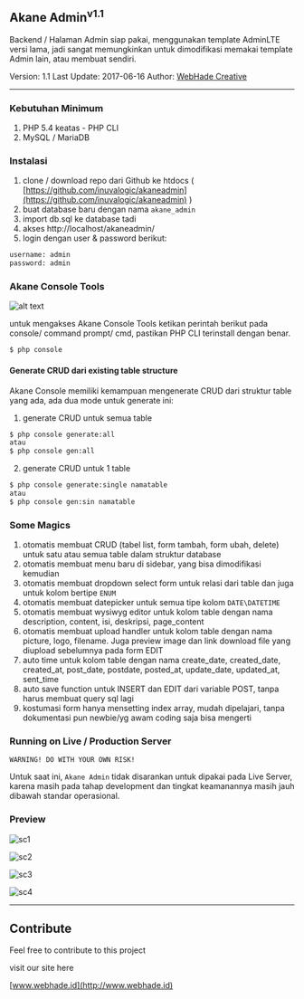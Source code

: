 ## Akane Admin<sup>v1.1</sup>

Backend / Halaman Admin siap pakai, menggunakan template AdminLTE versi lama, jadi sangat memungkinkan untuk dimodifikasi memakai template Admin lain, atau membuat sendiri.

Version: 1.1
Last Update: 2017-06-16
Author: [WebHade Creative](http://www.webhade.id)
___

### Kebutuhan Minimum

1. PHP 5.4 keatas - PHP CLI
2. MySQL / MariaDB

### Instalasi

1. clone / download repo dari Github ke htdocs ( [https://github.com/inuvalogic/akaneadmin](https://github.com/inuvalogic/akaneadmin) )
2. buat database baru dengan nama `akane_admin`
3. import db.sql ke database tadi
4. akses http://localhost/akaneadmin/
5. login dengan user & password berikut:

```sh
username: admin
password: admin
```

### Akane Console Tools

![alt text](https://github.com/inuvalogic/akaneadmin/raw/master/preview/console.png "akane console tools")

untuk mengakses Akane Console Tools ketikan perintah berikut pada console/ command prompt/ cmd, pastikan PHP CLI terinstall dengan benar.

```sh
$ php console
```

#### Generate CRUD dari existing table structure

Akane Console memiliki kemampuan mengenerate CRUD dari struktur table yang ada, ada dua mode untuk generate ini:

1. generate CRUD untuk semua table

```sh
$ php console generate:all
atau
$ php console gen:all
```

2. generate CRUD untuk 1 table

```sh
$ php console generate:single namatable
atau
$ php console gen:sin namatable
```

### Some Magics
1. otomatis membuat CRUD (tabel list, form tambah, form ubah, delete) untuk satu atau semua table dalam struktur database
2. otomatis membuat menu baru di sidebar, yang bisa dimodifikasi kemudian
3. otomatis membuat dropdown select form untuk relasi dari table dan juga untuk kolom bertipe `ENUM`
4. otomatis membuat datepicker untuk semua tipe kolom `DATE\DATETIME`
5. otomatis membuat wysiwyg editor untuk kolom table dengan nama description, content, isi, deskripsi, page_content
6. otomatis membuat upload handler untuk kolom table dengan nama picture, logo, filename. Juga preview image dan link download file yang diupload sebelumnya pada form EDIT
7. auto time untuk kolom table dengan nama create_date, created_date, created_at, post_date, postdate, posted_at, update_date, updated_at, sent_time
8. auto save function untuk INSERT dan EDIT dari variable POST, tanpa harus membuat query sql lagi
9. kostumasi form hanya mensetting index array, mudah dipelajari, tanpa dokumentasi pun newbie/yg awam coding saja bisa mengerti

### Running on Live / Production Server

`WARNING! DO WITH YOUR OWN RISK!`

Untuk saat ini, `Akane Admin` tidak disarankan untuk dipakai pada Live Server, karena masih pada tahap development dan tingkat keamanannya masih jauh dibawah standar operasional.

### Preview

![sc1](https://github.com/inuvalogic/akaneadmin/raw/master/preview/sc1.png "sc1")

![sc2](https://github.com/inuvalogic/akaneadmin/raw/master/preview/sc1.png "sc2")

![sc3](https://github.com/inuvalogic/akaneadmin/raw/master/preview/sc1.png "sc3")

![sc4](https://github.com/inuvalogic/akaneadmin/raw/master/preview/sc1.png "sc4")

___

## Contribute

Feel free to contribute to this project

visit our site here

[www.webhade.id](http://www.webhade.id)